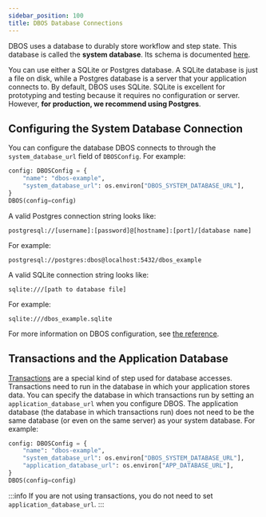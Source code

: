 ```yaml
---
sidebar_position: 100
title: DBOS Database Connections
---
```


DBOS uses a database to durably store workflow and step state.
This database is called the **system database**.
Its schema is documented [here](../../explanations/system-tables.md).

You can use either a SQLite or Postgres database.
A SQLite database is just a file on disk, while a Postgres database is a server that your application connects to.
By default, DBOS uses SQLite.
SQLite is excellent for prototyping and testing because it requires no configuration or server.
However, **for production, we recommend using Postgres**.

## Configuring the System Database Connection

You can configure the database DBOS connects to through the `system_database_url` field of `DBOSConfig`.
For example:

```python
config: DBOSConfig = {
    "name": "dbos-example",
    "system_database_url": os.environ["DBOS_SYSTEM_DATABASE_URL"],
}
DBOS(config=config)
```

A valid Postgres connection string looks like:

```
postgresql://[username]:[password]@[hostname]:[port]/[database name]
```

For example:

```
postgresql://postgres:dbos@localhost:5432/dbos_example
```

A valid SQLite connection string looks like:

```
sqlite:///[path to database file]
```

For example:

```
sqlite:///dbos_example.sqlite
```

For more information on DBOS configuration, see [the reference](../reference/configuration.md).

## Transactions and the Application Database

[Transactions](./transaction-tutorial.md) are a special kind of step used for database accesses.
Transactions need to run in the database in which your application stores data.
You can specify the database in which transactions run by setting an `application_database_url` when you configure DBOS.
The application database (the database in which transactions run) does not need to be the same database (or even on the same server) as your system database.
For example:

```python
config: DBOSConfig = {
    "name": "dbos-example",
    "system_database_url": os.environ["DBOS_SYSTEM_DATABASE_URL"],
    "application_database_url": os.environ["APP_DATABASE_URL"],
}
DBOS(config=config)
```

:::info
If you are not using transactions, you do not need to set `application_database_url`.
:::